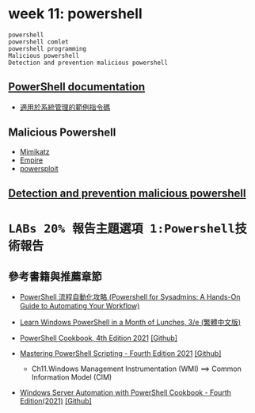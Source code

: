 # week 11: powershell
```
powershell
powershell comlet 
powershell programming
Malicious powershell
Detection and prevention malicious powershell 
```

## [PowerShell documentation](https://docs.microsoft.com/en-us/powershell/scripting/how-to-use-docs?view=powershell-7.1)
- [適用於系統管理的範例指令碼](https://docs.microsoft.com/zh-tw/powershell/scripting/samples/sample-scripts-for-administration?view=powershell-7.1)

## Malicious Powershell
- [Mimikatz](https://attack.mitre.org/software/S0002/)
- [Empire](https://attack.mitre.org/software/S0363/)
- [powersploit](https://attack.mitre.org/software/S0194/)

## [Detection and prevention malicious powershell](https://arxiv.org/search/?query=Malicious+PowerShell&searchtype=all&source=header)

# `LABs 20% 報告主題選項 1:Powershell技術報告`

## 參考書籍與推薦章節
- [PowerShell 流程自動化攻略 (Powershell for Sysadmins: A Hands-On Guide to Automating Your Workflow)](https://www.tenlong.com.tw/products/9789865026677)
- [Learn Windows PowerShell in a Month of Lunches, 3/e (繁體中文版)](https://www.tenlong.com.tw/products/9789864343294)

- [PowerShell Cookbook, 4th Edition 2021](https://www.oreilly.com/library/view/powershell-cookbook-4th/9781098101596/) [[Github]](https://github.com/LeeHolmes/PowerShellCookbook)
- [Mastering PowerShell Scripting - Fourth Edition 2021](https://www.packtpub.com/product/mastering-powershell-scripting-fourth-edition/9781800206540) [[Github]](https://github.com/PacktPublishing/Mastering-Windows-PowerShell-Scripting-Fourth-Edition)
  - Ch11.Windows Management Instrumentation (WMI) ==> Common Information Model (CIM) 

- [Windows Server Automation with PowerShell Cookbook - Fourth Edition(2021)](https://www.packtpub.com/product/windows-server-automation-with-powershell-cookbook-fourth-edition/9781800568457) [[Github]](https://github.com/PacktPublishing/Windows-Server-Automation-with-PowerShell-7.1-Cookbook-Fourth-Edition)
